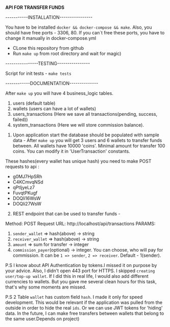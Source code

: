 **API FOR TRANSFER FUNDS**

-----------INSTALLATION----------------

You have to be installed `docker && docker-compose && make`.
Also, you should have free ports - 3306, 80. If you can`t free these ports, you have to change it manually in docker-compose.yml

- CLone this repository from github
- Run `make up` from root directory and wait for magic)

----------------TESTING----------------

Script for init tests - 
`make tests`

------------DOCUMENTATION--------------

After `make up` you will have 4 business_logic tables. 
1. users (default table)
2. wallets (users can have a lot of wallets)
3. users_transactions (Here we save all transactions(pending, success, failed))
4. system_transactions (Here we will store commission balance).

1) Upon application start the database should be populated with sample data - 
After `make up` you will get 3 users and 6 wallets to transfer funds between. All wallets have 10000 'coins'.
Minimal amount for transfer  100 coins. You can modify it in 'UserTransaction' constants.   
   
These hashes(every wallet has unique hash) you need to make POST requests to api :
   - g0MJ7HpSRh
   - C4KCmvqNSd
   - qPtljyeLz7 
   - FuvqtPKugf 
   - DOQli16WsW 
   - DOQli27WsW 


2) REST endpoint that can be used to transfer funds -

Method: POST
Request URL: http://localhost/api/transactions
PARAMS:
1. `sender_wallet` => hash(above) -> string 
2. `receiver_wallet` => hash(above) -> string
3. `amount` => sum for transfer -> integer
4. `commission_payer`(optional) -> integer. You can choose, who will pay for commission.
It can be `1 => sender`, `2 => receiver`. Default - 1(sender).



P.S 
    I know about API Authentication by tokens.I missed it on purpose by your advice. Also, I didn't open 443 port for HTTPS.
I skipped `creating user/top-up wallet`. If I did this in real life, I would also add different currencies to wallets.
But you gave me several clean hours for this task, that's why some moments are missed.

P.S 2
    Table `wallet` has custom field `hash`. I made it only for speed development.
This would be relevant if the application was pulled from the outside in order to hide the real `ids`.
Or we can use JWT tokens for 'hiding' data. In the future, I can make free transfers between wallets that belong to the same user.Depends on project)
